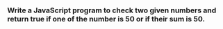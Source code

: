 ###  Write a JavaScript program to check two given numbers and return true if one of the number is 50 or if their sum is 50.